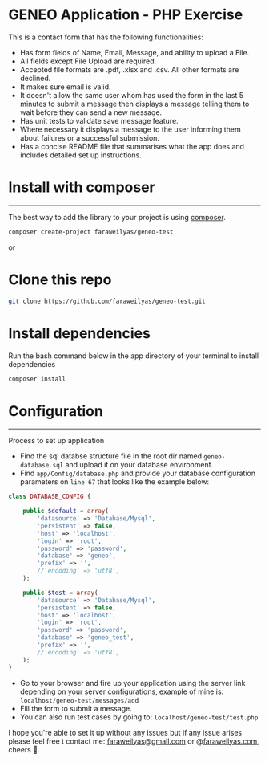 # GENEO Application - PHP Exercise

This is a contact form that has the following functionalities:

- Has form fields of Name, Email, Message, and ability to upload a File.
- All fields except File Upload are required.
- Accepted file formats are .pdf, .xlsx and .csv. All other formats are declined.
- It makes sure email is valid.
- It doesn't allow the same user whom has used the form in the last 5 minutes to submit a message then displays a message telling them to wait before they can send a new message.
- Has unit tests to validate save message feature.
- Where necessary it displays a message to the user informing them about failures or a successful submission.
- Has a concise README file that summarises what the app does and includes detailed set up instructions.

# Install with composer
------------

The best way to add the library to your project is using [composer](http://getcomposer.org).
```bash
composer create-project faraweilyas/geneo-test
```
or

# Clone this repo

```bash
git clone https://github.com/faraweilyas/geneo-test.git
```
# Install dependencies

Run the bash command below in the app directory of your terminal to install dependencies
```bash
composer install
```

# Configuration
-------------

Process to set up application

- Find the sql databse structure file in the root dir named `geneo-database.sql` and upload it on your database environment.
- Find `app/Config/database.php` and provide your database configuration parameters on `line 67` that looks like the example below:
```php
class DATABASE_CONFIG {

	public $default = array(
		'datasource' => 'Database/Mysql',
		'persistent' => false,
		'host' => 'localhost',
		'login' => 'root',
		'password' => 'password',
		'database' => 'geneo',
		'prefix' => '',
		//'encoding' => 'utf8',
	);

	public $test = array(
		'datasource' => 'Database/Mysql',
		'persistent' => false,
		'host' => 'localhost',
		'login' => 'root',
		'password' => 'password',
		'database' => 'geneo_test',
		'prefix' => '',
		//'encoding' => 'utf8',
	);
}
```
- Go to your browser and fire up your application using the server link depending on your server configurations, example of mine is: `localhost/geneo-test/messages/add`
- Fill the form to submit a message.
- You can also run test cases by going to: `localhost/geneo-test/test.php`


I hope you're able to set it up without any issues but if any issue arises please feel free t contact me: faraweilyas@gmail.com or @[faraweilyas.com](https://faraweilyas.com), cheers 🥂.
